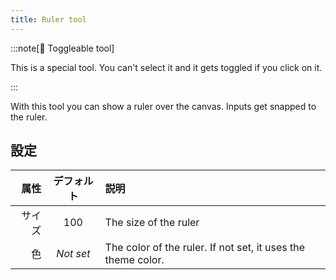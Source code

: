 ```yaml
---
title: Ruler tool
---
```


:::note[🔘 Toggleable tool]

This is a special tool.
You can't select it and it gets toggled if you click on it.

:::

With this tool you can show a ruler over the canvas.
Inputs get snapped to the ruler.

## 設定

|  属性 |   デフォルト   | 説明                                                                                           |
| --: | :-------: | :------------------------------------------------------------------------------------------- |
| サイズ |    100    | The size of the ruler                                                                        |
|   色 | _Not set_ | The color of the ruler. If not set, it uses the theme color. |
